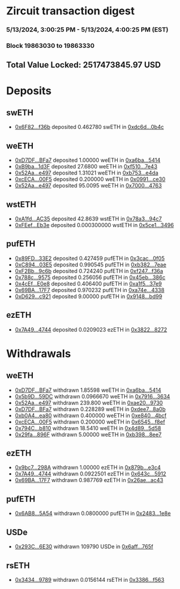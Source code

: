 # Zircuit transaction digest
### 5/13/2024, 3:00:25 PM - 5/13/2024, 4:00:25 PM (EST)
### Block 19863030 to 19863330

## Total Value Locked: 2517473845.97 USD

# Deposits
## swETH
- [0x6F82...f36b](https://etherscan.io/address/0x6F8213A18300d4aCA2eA50d5972fc7787E15f36b) deposited 0.462780 swETH in [0xdc6d...0b4c](https://etherscan.io/tx/0x6F8213A18300d4aCA2eA50d5972fc7787E15f36b)
## weETH
- [0xD7DF...BFa7](https://etherscan.io/address/0xD7DF7E085214743530afF339aFC420c7c720BFa7) deposited 1.00000 weETH in [0xa6ba...5414](https://etherscan.io/tx/0xD7DF7E085214743530afF339aFC420c7c720BFa7)
- [0xB9ba...1d3F](https://etherscan.io/address/0xB9baaE03570E9b720884A6ACba53027451b71d3F) deposited 27.6800 weETH in [0xf510...7e43](https://etherscan.io/tx/0xB9baaE03570E9b720884A6ACba53027451b71d3F)
- [0x52Aa...e497](https://etherscan.io/address/0x52Aa899454998Be5b000Ad077a46Bbe360F4e497) deposited 1.31021 weETH in [0xb753...e4da](https://etherscan.io/tx/0x52Aa899454998Be5b000Ad077a46Bbe360F4e497)
- [0xcECA...00F5](https://etherscan.io/address/0xcECAd9D395c2Baa4AF6d715A7115aF125D9000F5) deposited 0.200000 weETH in [0x0991...ce30](https://etherscan.io/tx/0xcECAd9D395c2Baa4AF6d715A7115aF125D9000F5)
- [0x52Aa...e497](https://etherscan.io/address/0x52Aa899454998Be5b000Ad077a46Bbe360F4e497) deposited 95.0095 weETH in [0x7000...4763](https://etherscan.io/tx/0x52Aa899454998Be5b000Ad077a46Bbe360F4e497)
## wstETH
- [0xA1fd...AC35](https://etherscan.io/address/0xA1fddd39b8eBB7506cf6865E2b0Ac748Ab71AC35) deposited 42.8639 wstETH in [0x78a3...94c7](https://etherscan.io/tx/0xA1fddd39b8eBB7506cf6865E2b0Ac748Ab71AC35)
- [0xFEef...Eb3e](https://etherscan.io/address/0xFEef70A612298C9f7f3840A4A80B48C5364bEb3e) deposited 0.000300000 wstETH in [0x5ce1...3496](https://etherscan.io/tx/0xFEef70A612298C9f7f3840A4A80B48C5364bEb3e)
## pufETH
- [0x89FD...33E2](https://etherscan.io/address/0x89FDCA36dD2DEc98030ACf99a9c37e5790c833E2) deposited 0.427459 pufETH in [0x3cac...0f05](https://etherscan.io/tx/0x89FDCA36dD2DEc98030ACf99a9c37e5790c833E2)
- [0xC894...03E5](https://etherscan.io/address/0xC894F380bbD74e141f8e949Ec17cB170168503E5) deposited 0.990545 pufETH in [0xb382...7eae](https://etherscan.io/tx/0xC894F380bbD74e141f8e949Ec17cB170168503E5)
- [0xF2Bb...9c6b](https://etherscan.io/address/0xF2Bbb2B46162cB3a1ab2868C67582B2050699c6b) deposited 0.724240 pufETH in [0xf247...f36a](https://etherscan.io/tx/0xF2Bbb2B46162cB3a1ab2868C67582B2050699c6b)
- [0x788c...9575](https://etherscan.io/address/0x788c1Ea67E1927C96E598Cbf11CC887bBB0C9575) deposited 0.256056 pufETH in [0x45eb...386c](https://etherscan.io/tx/0x788c1Ea67E1927C96E598Cbf11CC887bBB0C9575)
- [0x4cEf...E0e8](https://etherscan.io/address/0x4cEf54009204121b98FF979360F3F788a297E0e8) deposited 0.406400 pufETH in [0xa1f5...37e9](https://etherscan.io/tx/0x4cEf54009204121b98FF979360F3F788a297E0e8)
- [0x69BA...17F7](https://etherscan.io/address/0x69BAB7B68A4925d4A7289EdB910A92e0e7d417F7) deposited 0.970232 pufETH in [0xa74e...4338](https://etherscan.io/tx/0x69BAB7B68A4925d4A7289EdB910A92e0e7d417F7)
- [0xD629...c921](https://etherscan.io/address/0xD6297e1c3899aEA0270001E8c6ec12Ab892Dc921) deposited 9.00000 pufETH in [0x9148...bd99](https://etherscan.io/tx/0xD6297e1c3899aEA0270001E8c6ec12Ab892Dc921)
## ezETH
- [0x7A49...4744](https://etherscan.io/address/0x7A493Be5c2ce014cD049Bf178a1ac0Db1B434744) deposited 0.0209023 ezETH in [0x3822...8272](https://etherscan.io/tx/0x7A493Be5c2ce014cD049Bf178a1ac0Db1B434744)
# Withdrawals
## weETH
- [0xD7DF...BFa7](https://etherscan.io/address/0xD7DF7E085214743530afF339aFC420c7c720BFa7) withdrawn 1.85598 weETH in [0xa6ba...5414](https://etherscan.io/tx/0xD7DF7E085214743530afF339aFC420c7c720BFa7)
- [0x5b9D...59DC](https://etherscan.io/address/0x5b9D0A9dE7570E5330a47bcb2E1cf670730959DC) withdrawn 0.0966670 weETH in [0x7916...3634](https://etherscan.io/tx/0x5b9D0A9dE7570E5330a47bcb2E1cf670730959DC)
- [0x52Aa...e497](https://etherscan.io/address/0x52Aa899454998Be5b000Ad077a46Bbe360F4e497) withdrawn 239.800 weETH in [0xae20...9730](https://etherscan.io/tx/0x52Aa899454998Be5b000Ad077a46Bbe360F4e497)
- [0xD7DF...BFa7](https://etherscan.io/address/0xD7DF7E085214743530afF339aFC420c7c720BFa7) withdrawn 0.228289 weETH in [0xdee7...8a0b](https://etherscan.io/tx/0xD7DF7E085214743530afF339aFC420c7c720BFa7)
- [0xb0A4...ea80](https://etherscan.io/address/0xb0A4B8332CEb64949924840b2277d3e6AD12ea80) withdrawn 0.400000 weETH in [0xe840...4bcf](https://etherscan.io/tx/0xb0A4B8332CEb64949924840b2277d3e6AD12ea80)
- [0xcECA...00F5](https://etherscan.io/address/0xcECAd9D395c2Baa4AF6d715A7115aF125D9000F5) withdrawn 0.200000 weETH in [0x6545...f8ef](https://etherscan.io/tx/0xcECAd9D395c2Baa4AF6d715A7115aF125D9000F5)
- [0x794C...b810](https://etherscan.io/address/0x794C0922A6d97BD042973E2F0715DaDa8381b810) withdrawn 18.5410 weETH in [0x4d89...5d58](https://etherscan.io/tx/0x794C0922A6d97BD042973E2F0715DaDa8381b810)
- [0x29fa...896F](https://etherscan.io/address/0x29fa19CAC407B0a1A83F4593e9eE96AE7be4896F) withdrawn 5.00000 weETH in [0xb398...8ee7](https://etherscan.io/tx/0x29fa19CAC407B0a1A83F4593e9eE96AE7be4896F)
## ezETH
- [0x9bc7...298A](https://etherscan.io/address/0x9bc7863e0a499b9c11005C760480059A72aE298A) withdrawn 1.00000 ezETH in [0x879b...e3c4](https://etherscan.io/tx/0x9bc7863e0a499b9c11005C760480059A72aE298A)
- [0x7A49...4744](https://etherscan.io/address/0x7A493Be5c2ce014cD049Bf178a1ac0Db1B434744) withdrawn 0.0922501 ezETH in [0x643c...5912](https://etherscan.io/tx/0x7A493Be5c2ce014cD049Bf178a1ac0Db1B434744)
- [0x69BA...17F7](https://etherscan.io/address/0x69BAB7B68A4925d4A7289EdB910A92e0e7d417F7) withdrawn 0.987769 ezETH in [0x26ae...ac43](https://etherscan.io/tx/0x69BAB7B68A4925d4A7289EdB910A92e0e7d417F7)
## pufETH
- [0x6AB8...5A54](https://etherscan.io/address/0x6AB84B340B0c6E4b13e790a7aa5DdfCe00F15A54) withdrawn 0.0800000 pufETH in [0x2483...1e8e](https://etherscan.io/tx/0x6AB84B340B0c6E4b13e790a7aa5DdfCe00F15A54)
## USDe
- [0x293C...6E30](https://etherscan.io/address/0x293C6937D8D82e05B01335F7B33FBA0c8e256E30) withdrawn 109790 USDe in [0x6aff...765f](https://etherscan.io/tx/0x293C6937D8D82e05B01335F7B33FBA0c8e256E30)
## rsETH
- [0x3434...9789](https://etherscan.io/address/0x34349c5569e7B846c3558961552D2202760A9789) withdrawn 0.0156144 rsETH in [0x3386...f563](https://etherscan.io/tx/0x34349c5569e7B846c3558961552D2202760A9789)
